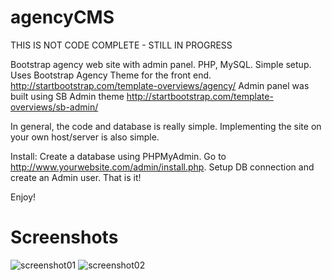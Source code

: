 # agencyCMS
THIS IS NOT CODE COMPLETE - STILL IN PROGRESS

Bootstrap agency web site with admin panel. PHP, MySQL. Simple setup.
Uses Bootstrap Agency Theme for the front end. http://startbootstrap.com/template-overviews/agency/
Admin panel was built using SB Admin theme http://startbootstrap.com/template-overviews/sb-admin/

In general, the code and database is really simple. Implementing the site on your own host/server is also simple.

Install: Create a database using PHPMyAdmin. Go to http://www.yourwebsite.com/admin/install.php. Setup DB connection and create an Admin user. That is it!

Enjoy!

# Screenshots
![screenshot01](https://raw.githubusercontent.com/teklynk/agencyCMS/master/screenshot_01.png)
![screenshot02](https://raw.githubusercontent.com/teklynk/agencyCMS/master/screenshot_02.png)
